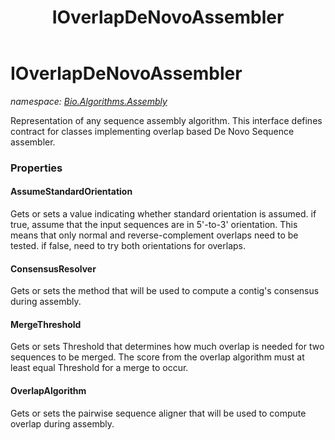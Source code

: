 ﻿---
title: IOverlapDeNovoAssembler
---

# IOverlapDeNovoAssembler
_namespace: [Bio.Algorithms.Assembly](N-Bio.Algorithms.Assembly.html)_

Representation of any sequence assembly algorithm.
 This interface defines contract for classes implementing 
 overlap based De Novo Sequence assembler.



### Properties

#### AssumeStandardOrientation
Gets or sets a value indicating whether standard orientation is assumed.
 if true, assume that the input sequences are in 5'-to-3' orientation.
 This means that only normal and reverse-complement overlaps need to be tested.
 if false, need to try both orientations for overlaps.
#### ConsensusResolver
Gets or sets the method that will be used to compute a contig's consensus during assembly.
#### MergeThreshold
Gets or sets Threshold that determines how much overlap is needed 
 for two sequences to be merged. The score from the overlap algorithm 
 must at least equal Threshold for a merge to occur.
#### OverlapAlgorithm
Gets or sets the pairwise sequence aligner that will be used to compute overlap during assembly.

